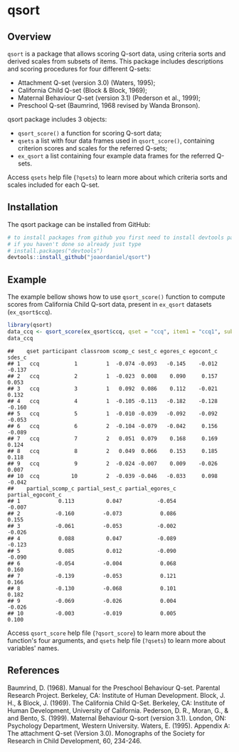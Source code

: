 <!-- README.md is generated from README.Rmd. Please edit that file -->
qsort
=====

Overview
--------

`qsort` is a package that allows scoring Q-sort data, using criteria sorts and derived scales from subsets of items. This package includes descriptions and scoring procedures for four different Q-sets:

-   Attachment Q-set (version 3.0) (Waters, 1995);
-   California Child Q-set (Block & Block, 1969);
-   Maternal Behaviour Q-set (version 3.1) (Pederson et al., 1999);
-   Preschool Q-set (Baumrind, 1968 revised by Wanda Bronson).

qsort package includes 3 objects:

-   `qsort_score()` a function for scoring Q-sort data;
-   `qsets` a list with four data frames used in `qsort_score()`, containing criterion scores and scales for the referred Q-sets;
-   `ex_qsort` a list containing four example data frames for the referred Q-sets.

Access `qsets` help file (`?qsets`) to learn more about which criteria sorts and scales included for each Q-set.

Installation
------------

The qsort package can be installed from GitHub:

``` r
# to install packages from github you first need to install devtools package from CRAN.
# if you haven't done so already just type
# install.packages("devtools")
devtools::install_github("joaordaniel/qsort")
```

Example
-------

The example bellow shows how to use `qsort_score()` function to compute scores from California Child Q-sort data, present in `ex_qsort` datasets (`ex_qsort$ccq`).

``` r
library(qsort)
data_ccq <- qsort_score(ex_qsort$ccq, qset = "ccq", item1 = "ccq1", subj_id = "participant", group_id = "classroom")
data_ccq
```

    ##    qset participant classroom scomp_c sest_c egores_c egocont_c sdes_c
    ## 1   ccq           1         1  -0.074 -0.093   -0.145    -0.012 -0.137
    ## 2   ccq           2         1  -0.023  0.008    0.090     0.157  0.053
    ## 3   ccq           3         1   0.092  0.086    0.112    -0.021  0.132
    ## 4   ccq           4         1  -0.105 -0.113   -0.182    -0.128 -0.160
    ## 5   ccq           5         1  -0.010 -0.039   -0.092    -0.092 -0.053
    ## 6   ccq           6         2  -0.104 -0.079   -0.042     0.156 -0.089
    ## 7   ccq           7         2   0.051  0.079    0.168     0.169  0.124
    ## 8   ccq           8         2   0.049  0.066    0.153     0.185  0.118
    ## 9   ccq           9         2  -0.024 -0.007    0.009    -0.026  0.007
    ## 10  ccq          10         2  -0.039 -0.046   -0.033     0.098 -0.042
    ##    partial_scomp_c partial_sest_c partial_egores_c partial_egocont_c
    ## 1            0.113          0.047           -0.054            -0.007
    ## 2           -0.160         -0.073            0.086             0.155
    ## 3           -0.061         -0.053           -0.002            -0.026
    ## 4            0.088          0.047           -0.089            -0.123
    ## 5            0.085          0.012           -0.090            -0.090
    ## 6           -0.054         -0.004            0.068             0.160
    ## 7           -0.139         -0.053            0.121             0.166
    ## 8           -0.130         -0.068            0.101             0.182
    ## 9           -0.069         -0.026            0.004            -0.026
    ## 10          -0.003         -0.019            0.005             0.100

Access `qsort_score` help file (`?qsort_score`) to learn more about the function's four arguments, and `qsets` help file (`?qsets`) to learn more about variables' names.

References
----------

Baumrind, D. (1968). Manual for the Preschool Behaviour Q-set. Parental Research Project. Berkeley, CA: Institute of Human Development.
Block, J. H., & Block, J. (1969). The California Child Q-Set. Berkeley, CA: Institute of Human Development, University of California.
Pederson, D. R., Moran, G., & and Bento, S. (1999). Maternal Behaviour Q-sort (version 3.1). London, ON: Psychology Department, Western University.
Waters, E. (1995). Appendix A: The attachment Q-set (Version 3.0). Monographs of the Society for Research in Child Development, 60, 234-246.

